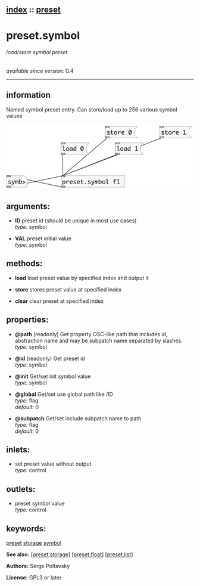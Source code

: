 [index](index.html) :: [preset](category_preset.html)
---

# preset.symbol

###### load/store symbol preset

*available since version:* 0.4

---


## information
Named symbol preset entry. Can store/load up to 256 various symbol values



[![example](../examples/img/preset.symbol.jpg)](../examples/pd/preset.symbol.pd)



## arguments:

* **ID**
preset id (should be unique in most use cases)<br>
_type:_ symbol<br>

* **VAL**
preset initial value<br>
_type:_ symbol<br>



## methods:

* **load**
load preset value by specified index and output it<br>

* **store**
stores preset value at specified index<br>

* **clear**
clear preset at specified index<br>




## properties:

* **@path** (readonly)
Get property OSC-like path that includes id, abstraction name and may be subpatch
name separated by slashes.<br>
_type:_ symbol<br>

* **@id** (readonly)
Get preset id<br>
_type:_ symbol<br>

* **@init** 
Get/set init symbol value<br>
_type:_ symbol<br>

* **@global** 
Get/set use global path like /ID<br>
_type:_ flag<br>
_default:_ 0<br>

* **@subpatch** 
Get/set include subpatch name to path<br>
_type:_ flag<br>
_default:_ 0<br>



## inlets:

* set preset value without output<br>
_type:_ control



## outlets:

* preset symbol value<br>
_type:_ control



## keywords:

[preset](keywords/preset.html)
[storage](keywords/storage.html)
[symbol](keywords/symbol.html)



**See also:**
[\[preset.storage\]](preset.storage.html)
[\[preset.float\]](preset.float.html)
[\[preset.list\]](preset.list.html)




**Authors:** Serge Poltavsky




**License:** GPL3 or later





